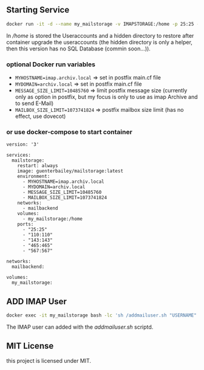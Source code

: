 

## Starting Service

```bash
docker run -it -d --name my_mailstorage -v IMAPSTORAGE:/home -p 25:25 -p 110:110 -p 143:143 -p 465:465 -p 567:567 guenterbailey/mailstorage:latest
```

In */home* is stored the Useraccounts and a hidden directory to restore after container upgrade the useraccounts (the hidden directory is only a helper, then this version has no SQL Database (commin soon...)).

### optional Docker run variables

* ```MYHOSTNAME=imap.archiv.local``` => set in postfix main.cf file
* ```MYDOMAIN=archiv.local``` => set in postfix main.cf file
* ```MESSAGE_SIZE_LIMIT=10485760``` => limit postfix message size (currently only as option in postfix, but my focus is only to use as imap Archive and to send E-Mail)
* ```MAILBOX_SIZE_LIMIT=1073741824``` => postfix mailbox size limit (has no effect, use dovecot)


### or use docker-compose to start container

```
version: '3'

services:
  mailstorage:
    restart: always
    image: guenterbailey/mailstorage:latest
    environment:
      - MYHOSTNAME=imap.archiv.local
      - MYDOMAIN=archiv.local
      - MESSAGE_SIZE_LIMIT=10485760
      - MAILBOX_SIZE_LIMIT=1073741824
    networks:
      - mailbackend
    volumes:
      - my_mailstorage:/home
    ports:
      - "25:25"
      - "110:110"
      - "143:143"
      - "465:465"
      - "567:567"

networks:
  mailbackend:

volumes:
  my_mailstorage:
```

## ADD IMAP User

```bash
docker exec -it my_mailstorage bash -lc 'sh /addmailuser.sh "USERNAME" "PASSWORD"'
```

The IMAP user can added with the *addmailuser.sh* scriptd.



## MIT License
this project is licensed under MIT.
